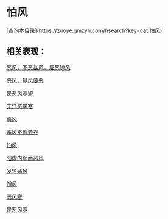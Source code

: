 # 怕风
[查询本目录](https://zuoye.gmzyh.com/hsearch?key=cat 怕风)

## 相关表现：

[恶风，不恶甚风，反恶隙风](https://zuoye.gmzyh.com/search?key=恶风，不恶甚风，反恶隙风)
[恶风，见风便恶](https://zuoye.gmzyh.com/search?key=恶风，见风便恶)
[畏恶风寒貌](https://zuoye.gmzyh.com/search?key=畏恶风寒貌)
[无汗恶风寒](https://zuoye.gmzyh.com/search?key=无汗恶风寒)
[恶风](https://zuoye.gmzyh.com/search?key=恶风)
[恶风不欲去衣](https://zuoye.gmzyh.com/search?key=恶风不欲去衣)
[怕风](https://zuoye.gmzyh.com/search?key=怕风)
[阳虚内弱而恶风](https://zuoye.gmzyh.com/search?key=阳虚内弱而恶风)
[发热恶风](https://zuoye.gmzyh.com/search?key=发热恶风)
[憎风](https://zuoye.gmzyh.com/search?key=憎风)
[恶风寒](https://zuoye.gmzyh.com/search?key=恶风寒)
[畏恶风寒](https://zuoye.gmzyh.com/search?key=畏恶风寒)